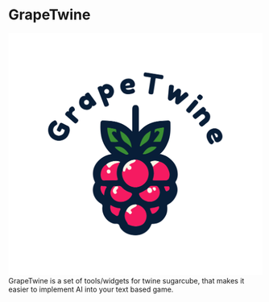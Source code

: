 # GrapeTwine
 ![alt text](img\logo.png)
 GrapeTwine is a set of tools/widgets for twine sugarcube, that makes it easier to implement AI into your text based game.
